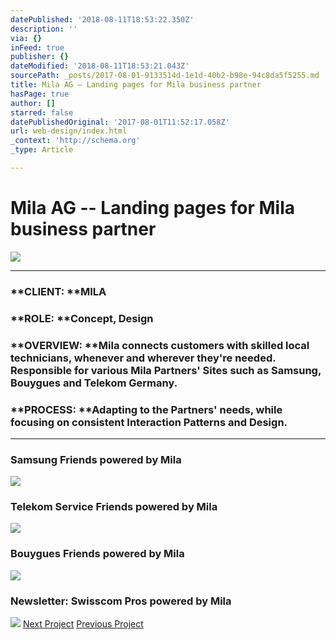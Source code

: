 ```yaml
---
datePublished: '2018-08-11T18:53:22.350Z'
description: ''
via: {}
inFeed: true
publisher: {}
dateModified: '2018-08-11T18:53:21.043Z'
sourcePath: _posts/2017-08-01-9133514d-1e1d-40b2-b98e-94c8da5f5255.md
title: Mila AG – Landing pages for Mila business partner
hasPage: true
author: []
starred: false
datePublishedOriginal: '2017-08-01T11:52:17.058Z'
url: web-design/index.html
_context: 'http://schema.org'
_type: Article

---
```

# Mila AG -- Landing pages for Mila business partner
![](https://the-grid-user-content.s3-us-west-2.amazonaws.com/663889fc-b71b-4093-af22-adff21906aa8.png)

---

### **CLIENT: **MILA

### **ROLE: **Concept, Design

### **OVERVIEW: **Mila connects customers with skilled local technicians, whenever and wherever they're needed. Responsible for various Mila Partners' Sites such as Samsung, Bouygues and Telekom Germany.

### **PROCESS: **Adapting to the Partners' needs, while focusing on consistent Interaction Patterns and Design.

---

### **Samsung** Friends powered by Mila
![](https://s3-us-west-2.amazonaws.com/the-grid-img/p/46724ba893399b8cc5e2bb889dbd631bf9445227.png)

### **Telekom** Service Friends powered by Mila
![](https://s3-us-west-2.amazonaws.com/the-grid-img/p/0da667db3dbb61144b53452c672a7612f9c72375.png)

### **Bouygues** Friends powered by Mila
![](https://s3-us-west-2.amazonaws.com/the-grid-img/p/56d88da0ff38e071e8380057a97010df0d35186a.png)

### **Newsletter**: Swisscom Pros powered by Mila
![](https://s3-us-west-2.amazonaws.com/the-grid-img/p/0866e87fe2df7530e54e9af4a6458ef10a9c5bfc.png)
[Next Project][0]
[Previous Project][1]

[0]: http://besiana.io/nzz
[1]: http://besiana.io/instep